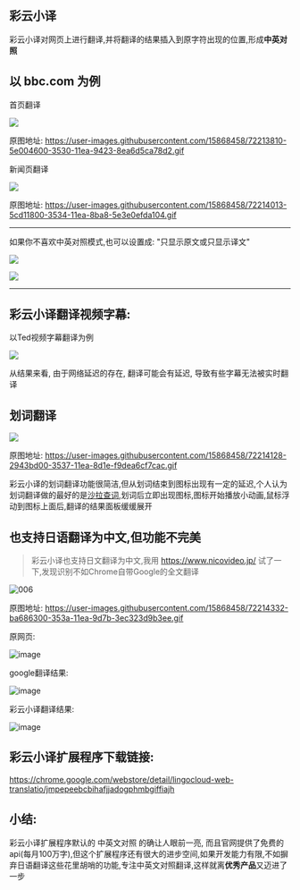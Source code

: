 ## 彩云小译

彩云小译对网页上进行翻译,并将翻译的结果插入到原字符出现的位置,形成**中英对照**

## 以 bbc.com 为例

首页翻译

![](https://v2fy.com/asset/062_caiyun/72213783-fc3fdc00-352f-11ea-9bed-426ef19868b8.gif)


原图地址: https://user-images.githubusercontent.com/15868458/72213810-5e004600-3530-11ea-9423-8ea6d5ca78d2.gif


新闻页翻译


![](https://v2fy.com/asset/062_caiyun/72214012-5cd11800-3534-11ea-81c4-d32e2cbf1915.gif)


原图地址: https://user-images.githubusercontent.com/15868458/72214013-5cd11800-3534-11ea-8ba8-5e3e0efda104.gif

---


如果你不喜欢中英对照模式,也可以设置成: "只显示原文或只显示译文"

![](https://v2fy.com/asset/062_caiyun/72213939-a587d180-3532-11ea-80ef-0d76530d8c67.png)

![](https://v2fy.com/asset/062_caiyun/72213934-6fe2e880-3532-11ea-8b21-31c8be7017b0.png)


---


## 彩云小译翻译视频字幕:


以Ted视频字幕翻译为例


![](https://v2fy.com/asset/062_caiyun/72214103-4a57de00-3536-11ea-8259-5e32a1f98005.gif)


从结果来看, 由于网络延迟的存在, 翻译可能会有延迟, 导致有些字幕无法被实时翻译



## 划词翻译

![](https://v2fy.com/asset/062_caiyun/72214129-29dc5380-3537-11ea-9857-e5e32ee23ce9.gif)

原图地址: https://user-images.githubusercontent.com/15868458/72214128-2943bd00-3537-11ea-8d1e-f9dea6cf7cac.gif

彩云小译的划词翻译功能很简洁,但从划词结束到图标出现有一定的延迟,个人认为划词翻译做的最好的是[沙拉查词](https://www.v2fy.com/p/037_saladict/),划词后立即出现图标,图标开始播放小动画,鼠标浮动到图标上面后,翻译的结果面板缓缓展开

## 也支持日语翻译为中文,但功能不完美

> 彩云小译也支持日文翻译为中文,我用 https://www.nicovideo.jp/ 试了一下,发现识别不如Chrome自带Google的全文翻译

![006](https://v2fy.com/asset/062_caiyun/72214333-ba686300-353a-11ea-8275-a218bb4fa669.gif)


原图地址: https://user-images.githubusercontent.com/15868458/72214332-ba686300-353a-11ea-9d7b-3ec323d9b3ee.gif

原网页:



![image](https://v2fy.com/asset/062_caiyun/72214250-2c3fad00-3539-11ea-8c87-b73bba828fba.png)


google翻译结果:

![image](https://v2fy.com/asset/062_caiyun/72214236-f3073d00-3538-11ea-997c-2c0c6a6e02b5.png)


彩云小译翻译结果:

![image](https://v2fy.com/asset/062_caiyun/72214243-0f0ade80-3539-11ea-824d-2e62eea2754a.png)


## 彩云小译扩展程序下载链接:

https://chrome.google.com/webstore/detail/lingocloud-web-translatio/jmpepeebcbihafjjadogphmbgiffiajh

## 小结:


彩云小译扩展程序默认的 中英文对照 的确让人眼前一亮, 而且官网提供了免费的api(每月100万字),但这个扩展程序还有很大的进步空间,如果开发能力有限,不如摒弃日语翻译这些花里胡哨的功能,专注中英文对照翻译,这样就离**优秀产品**又迈进了一步